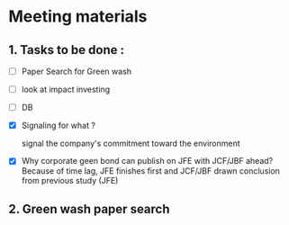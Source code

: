# Meeting materials

##  1. Tasks to be done :

- [ ] Paper Search for Green wash

- [ ] look at impact investing 

- [ ] DB 

- [x] Signaling for what ? 

  signal the company's commitment toward the environment  

- [x] Why corporate geen bond can publish on JFE with JCF/JBF ahead? 
  Because of time lag, JFE finishes first and JCF/JBF drawn conclusion from previous study (JFE) 

  
## 2. Green wash paper search 



